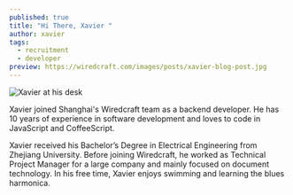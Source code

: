 ```yaml
---
published: true
title: "Hi There, Xavier "
author: xavier
tags:
  - recruitment
  - developer
preview: https://wiredcraft.com/images/posts/xavier-blog-post.jpg
---
```


![Xavier at his desk](https://wiredcraft.com/images/posts/xavier-blog-post.jpg)

Xavier joined Shanghai's Wiredcraft team as a backend developer. He has 10 years of experience in software development and loves to code in JavaScript and CoffeeScript.

Xavier received his Bachelor’s Degree in Electrical Engineering from Zhejiang University. Before joining Wiredcraft, he worked as Technical Project Manager for a large company and mainly focused on document technology. In his free time, Xavier enjoys swimming and learning the blues harmonica.

<!-- more -->
